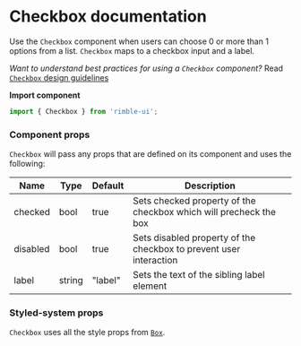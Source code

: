 # Checkbox documentation

Use the `Checkbox` component when users can choose 0 or more than 1 options from a list. `Checkbox` maps to a checkbox input and a label.

_Want to understand best practices for using a `Checkbox` component?_ Read [`Checkbox` design guidelines](https://consensys.github.io/rimble-ui/?path=/story/components-form-checkboxes--design-guidelines)

**Import component**

```jsx
import { Checkbox } from 'rimble-ui';
```

<!-- STORY -->

### Component props

`Checkbox` will pass any props that are defined on its component and uses the following:

| Name     | Type   | Default | Description                                                        |
| -------- | ------ | ------- | ------------------------------------------------------------------ |
| checked  | bool   | true    | Sets checked property of the checkbox which will precheck the box  |
| disabled | bool   | true    | Sets disabled property of the checkbox to prevent user interaction |
| label    | string | "label" | Sets the text of the sibling label element                         |

### Styled-system props

`Checkbox` uses all the style props from [`Box`](https://consensys.github.io/rimble-ui/?path=/story/components-layout-box--documentation).

